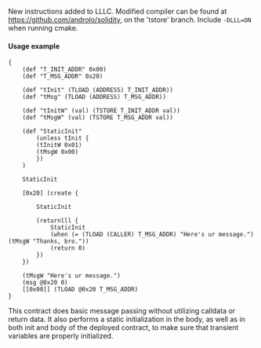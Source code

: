 New instructions added to LLLC. Modified compiler can be found at https://github.com/androlo/solidity, on the 'tstore' branch. Include `-DLLL=ON` when running cmake. 


#### Usage example

```
{
	(def "T_INIT_ADDR" 0x00)
	(def "T_MSG_ADDR" 0x20)

	(def "tInit" (TLOAD (ADDRESS) T_INIT_ADDR))
	(def "tMsg" (TLOAD (ADDRESS) T_MSG_ADDR))

	(def "tInitW" (val) (TSTORE T_INIT_ADDR val))
	(def "tMsgW" (val) (TSTORE T_MSG_ADDR val))

	(def "StaticInit" 
	    (unless tInit {
		(tInitW 0x01)
		(tMsgW 0x00)
	    })
	)

    StaticInit
	
	[0x20] (create {
	
		StaticInit

		(returnlll {
			StaticInit
			(when (= (TLOAD (CALLER) T_MSG_ADDR) "Here's ur message.") (tMsgW "Thanks, bro."))
			(return 0)
		})
	})

	(tMsgW "Here's ur message.")
	(msg @0x20 0)
	[[0x00]] (TLOAD @0x20 T_MSG_ADDR)
}
```

This contract does basic message passing without utilizing calldata or return data. It also performs a static initialization in the body, as well as in both init and body of the deployed contract, to make sure that transient variables are properly initialized.